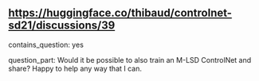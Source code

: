 ## https://huggingface.co/thibaud/controlnet-sd21/discussions/39

contains_question: yes

question_part: Would it be possible to also train an M-LSD ControlNet and share? Happy to help any way that I can.